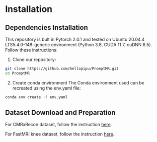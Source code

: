 # Installation

## Dependencies Installation
This repository is bult in Pytorch 2.0.1 and tested on Ubuntu 20.04.4 LTS5.4.0-148-generic environment (Python 3.8, CUDA 11.7, cuDNN 8.5). Follow these instructions:

1. Clone our repository:
```bash
git clone https://github.com/hellopipu/PromptMR.git
cd PromptMR
```
2. Create conda environment
The Conda environment used can be recreated using the env.yaml file:
```bash
conda env create -f env.yaml
```

## Dataset Download and Preparation

For CMRxRecon dataset, follow the instruction [here](promptmr_examples/cmrxrecon/README.md).

For FastMRI knee dataset, follow the instruction [here](promptmr_examples/fastmri/README.md).